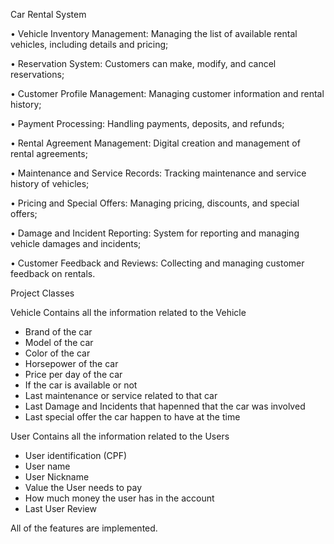 
Car Rental System

• Vehicle Inventory Management: Managing the list of available rental vehicles, including details and pricing;

• Reservation System: Customers can make, modify, and cancel reservations;

• Customer Profile Management: Managing customer information and rental history;

• Payment Processing: Handling payments, deposits, and refunds;

• Rental Agreement Management: Digital creation and management of rental agreements;

• Maintenance and Service Records: Tracking maintenance and service history of vehicles;

• Pricing and Special Offers: Managing pricing, discounts, and special offers;

• Damage and Incident Reporting: System for reporting and managing vehicle damages and incidents;

• Customer Feedback and Reviews: Collecting and managing customer feedback on rentals.


Project Classes

Vehicle
    Contains all the information related to the Vehicle

- Brand of the car
- Model of the car
- Color of the car
- Horsepower of the car
- Price per day of the car
- If the car is available or not
- Last maintenance or service related to that car
- Last Damage and Incidents that hapenned that the car was involved
- Last special offer the car happen to have at the time


User
    Contains all the information related to the Users

- User identification (CPF)
- User name
- User Nickname
- Value the User needs to pay
- How much money the user has in the account
- Last User Review

All of the features are implemented.
